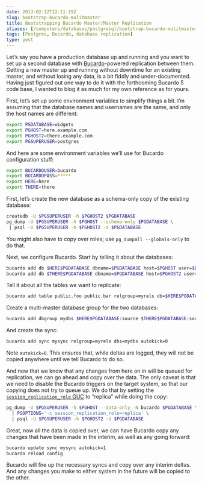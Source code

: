 ```yaml
--- 
date: 2013-02-12T22:11:19Z
slug: bootstrap-bucardo-mulitmaster
title: Bootstrapping Bucardo Master/Master Replication
aliases: [/computers/databases/postgresql/bootstrap-bucardo-mulitmaster.html]
tags: [Postgres, Bucardo, database replication]
type: post
---
```


Let’s say you have a production database up and running and you want to set up a
second database with [Bucardo]-powered replication between them. Getting a new
master up and running without downtime for an existing master, and without
losing any data, is a bit fiddly and under-documented. Having just figured out
one way to do it with the forthcoming Bucardo 5 code base, I wanted to blog it
as much for my own reference as for yours.

First, let’s set up some environment variables to simplify things a bit. I’m
assuming that the database names and usernames are the same, and only the host
names are different:

``` bash
export PGDATABASE=widgets
export PGHOST=here.example.com
export PGHOST2=there.example.com
export PGSUPERUSER=postgres
```

And here are some environment variables we’ll use for Bucardo configuration
stuff:

``` bash
export BUCARDOUSER=bucardo
export BUCARDOPASS=*****
export HERE=here
export THERE=there
```

First, let’s create the new database as a schema-only copy of the existing
database:

``` bash
createdb -U $PGSUPERUSER -h $PGHOST2 $PGDATABASE
pg_dump -U $PGSUPERUSER -h $PGHOST --schema-only $PGDATABASE \
 | psql -U $PGSUPERUSER -h $PGHOST2 -d $PGDATABASE
```

You might also have to copy over roles; use `pg_dumpall --globals-only` to do
that.

Next, we configure Bucardo. Start by telling it about the databases:

``` bash
bucardo add db $HERE$PGDATABASE dbname=$PGDATABASE host=$PGHOST user=$BUCARDOUSER pass=$BUCARDOPASS
bucardo add db $THERE$PGDATABASE dbname=$PGDATABASE host=$PGHOST2 user=$BUCARDOUSER pass=$BUCARDOPASS
```

Tell it about all the tables we want to replicate:

``` bash
bucardo add table public.foo public.bar relgroup=myrels db=$HERE$PGDATABASE 
```

Create a multi-master database group for the two databases:

``` bash
bucardo add dbgroup mydbs $HERE$PGDATABASE:source $THERE$PGDATABASE:source
```

And create the sync:

``` bash
bucardo add sync mysync relgroup=myrels dbs=mydbs autokick=0
```

Note `autokick=0`. This ensures that, while deltas are logged, they will not be
copied anywhere until we tell Bucardo to do so.

And now that we know that any changes from here on in will be queued for
replication, we can go ahead and copy over the data. The only caveat is that we
need to disable the Bucardo triggers on the target system, so that our copying
does not try to queue up. We do that by setting the [`session_replication_role`
GUC] to “replica” while doing the copy:

``` bash
pg_dump -U $PGSUPERUSER -h $PGHOST --data-only -N bucardo $PGDATABASE \
  | PGOPTIONS='-c session_replication_role=replica' \
  | psql -U $PGSUPERUSER -h $PGHOST2 -d $PGDATABASE
```

Great, now all the data is copied over, we can have Bucardo copy any changes
that have been made in the interim, as well as any going forward:

``` bash
bucardo update sync mysync autokick=1
bucardo reload config
```

Bucardo will fire up the necessary syncs and copy over any interim deltas. And
any changes you make to either system in the future will be copied to the other.

  [Bucardo]: http://bucardo.org/
  [`session_replication_role` GUC]: http://www.postgresql.org/docs/9.2/static/runtime-config-client.html#GUC-SESSION-REPLICATION-ROLE
